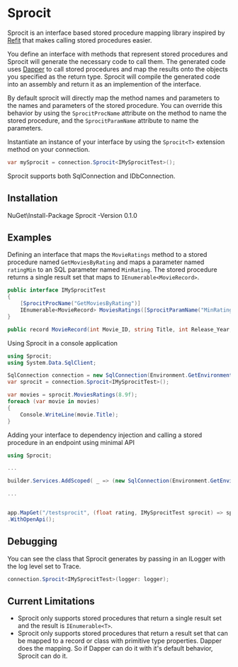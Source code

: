 # Sprocit
Sprocit is an interface based stored procedure mapping library inspired by [Refit](https://github.com/reactiveui/refit) that makes calling stored procedures easier.

You define an interface with methods that represent stored procedures and Sprocit will generate the necessary code to call them.  The generated code uses [Dapper](https://github.com/DapperLib/Dapper) to call stored procedures and map the results onto the objects you specified as the return type. Sprocit will compile the generated code into an assembly and return it as an implemention of the interface.

By default sprocit will directly map the method names and parameters to the names and parameters of the stored procedure. You can override this behavior by using the `SprocitProcName` attribute on the method to name the stored procedure, and the `SprocitParamName` attribute to name the parameters.

Instantiate an instance of your interface by using the `Sprocit<T>` extension method on your connection.
```csharp
var mySprocit = connection.Sprocit<IMySprocitTest>();
```
Sprocit supports both SqlConnection and IDbConnection.

## Installation

NuGet\Install-Package Sprocit -Version 0.1.0

## Examples

Defining an interface that maps the `MovieRatings` method to a stored procedure named `GetMoviesByRating` and maps a parameter named `ratingMin` to an SQL parameter named `MinRating`.  The stored procedure returns a single result set that maps to `IEnumerable<MovieRecord>`.

```csharp
public interface IMySprocitTest
{
    [SprocitProcName("GetMoviesByRating")]
    IEnumerable<MovieRecord> MoviesRatings([SprocitParamName("MinRating")] float ratingMin);
}

public record MovieRecord(int Movie_ID, string Title, int Release_Year, string Genre, string Director, int Duration, double Rating);

```

Using Sprocit in a console application
```csharp
using Sprocit;
using System.Data.SqlClient;

SqlConnection connection = new SqlConnection(Environment.GetEnvironmentVariable("SqlServerConnectionString"));
var sprocit = connection.Sprocit<IMySprocitTest>();

var movies = sprocit.MoviesRatings(8.9f);
foreach (var movie in movies)
{
    Console.WriteLine(movie.Title);
}
```

Adding your interface to dependency injection and calling a stored procedure in an endpoint using minimal API

```csharp
using Sprocit;

...

builder.Services.AddScoped( _ => (new SqlConnection(Environment.GetEnvironmentVariable("SqlServerConnectionString")!)).Sprocit<IMySprocitTest>());

...


app.MapGet("/testsprocit", (float rating, IMySprocitTest sprocit) => sprocit.MoviesRatings(rating))
.WithOpenApi();

```

## Debugging

You can see the class that Sprocit generates by passing in an ILogger with the log level set to Trace.

```csharp
connection.Sprocit<IMySprocitTest>(logger: logger);
```

## Current Limitations

- Sprocit only supports stored procedures that return a single result set and the result is `IEnumerable<T>`.
- Sprocit only supports stored procedures that return a result set that can be mapped to a record or class with primitive type properties.  Dapper does the mapping.  So if Dapper can do it with it's default behavior, Sprocit can do it.

